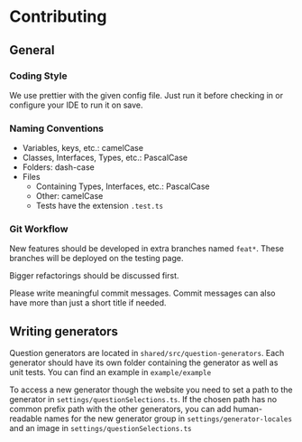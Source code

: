 # Contributing

## General

### Coding Style

We use prettier with the given config file. Just run it before checking in or configure your IDE to run it on save.

### Naming Conventions

- Variables, keys, etc.: camelCase
- Classes, Interfaces, Types, etc.: PascalCase
- Folders: dash-case
- Files
  - Containing Types, Interfaces, etc.: PascalCase
  - Other: camelCase
  - Tests have the extension `.test.ts`

### Git Workflow

New features should be developed in extra branches named `feat*`. These branches will be deployed on the testing page.

Bigger refactorings should be discussed first.

Please write meaningful commit messages. Commit messages can also have more than just a short title if needed.

## Writing generators

Question generators are located in `shared/src/question-generators`.
Each generator should have its own folder containing the generator as well as unit tests. You can find an example in `example/example`

To access a new generator though the website you need to set a path to the generator in `settings/questionSelections.ts`. If the chosen path has no common prefix path with the other generators, you can add human-readable names for the new generator group in `settings/generator-locales` and an image in `settings/questionSelections.ts`